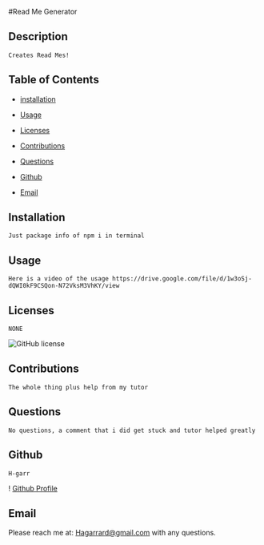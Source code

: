 #Read Me Generator
    
  
    
## Description
    

    Creates Read Mes!
    

    
## Table of Contents
    
* [installation](#installation)  
    
* [Usage](#Usage)
    
* [Licenses](#Licenses)  
    
* [Contributions](#Contributions)  
    
* [Questions](#Questions)  
    
* [Github](#Github)
    
* [Email](#Email)
    

    
## Installation
    

    Just package info of npm i in terminal
    

    
## Usage
    

    Here is a video of the usage https://drive.google.com/file/d/1w3oSj-dQWI0kF9CSQon-N72VksM3VhKY/view
    

    
## Licenses
    

    NONE
    
![GitHub license](https://img.shields.io/badge/license-NONE-blue.svg)
    

    
## Contributions
    

    The whole thing plus help from my tutor
    

    
## Questions
    

    No questions, a comment that i did get stuck and tutor helped greatly
    

    
## Github 
    

    H-garr
    
! [Github Profile](https://github.com/H-garr)
    

    
## Email 
    
Please reach me at: Hagarrard@gmail.com with any questions.

    